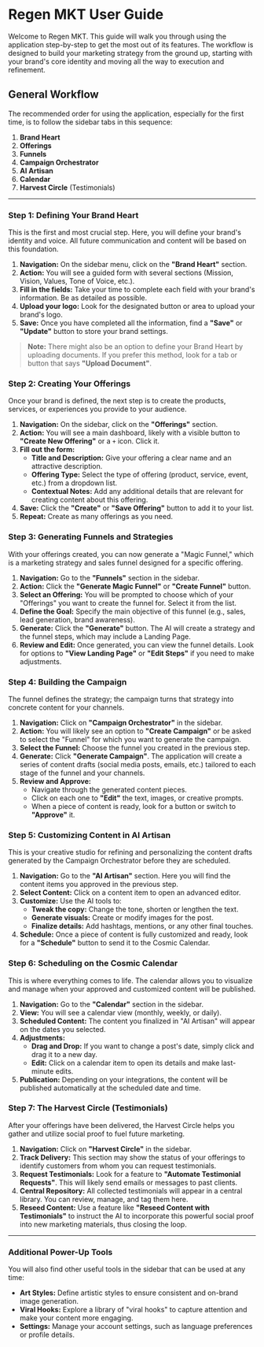 # Regen MKT User Guide

Welcome to Regen MKT. This guide will walk you through using the application step-by-step to get the most out of its features. The workflow is designed to build your marketing strategy from the ground up, starting with your brand's core identity and moving all the way to execution and refinement.

## General Workflow

The recommended order for using the application, especially for the first time, is to follow the sidebar tabs in this sequence:

1.  **Brand Heart**
2.  **Offerings**
3.  **Funnels**
4.  **Campaign Orchestrator**
5.  **AI Artisan**
6.  **Calendar**
7.  **Harvest Circle** (Testimonials)

---

### Step 1: Defining Your Brand Heart

This is the first and most crucial step. Here, you will define your brand's identity and voice. All future communication and content will be based on this foundation.

1.  **Navigation:** On the sidebar menu, click on the **"Brand Heart"** section.
2.  **Action:** You will see a guided form with several sections (Mission, Vision, Values, Tone of Voice, etc.).
3.  **Fill in the fields:** Take your time to complete each field with your brand's information. Be as detailed as possible.
4.  **Upload your logo:** Look for the designated button or area to upload your brand's logo.
5.  **Save:** Once you have completed all the information, find a **"Save"** or **"Update"** button to store your brand settings.

> **Note:** There might also be an option to define your Brand Heart by uploading documents. If you prefer this method, look for a tab or button that says **"Upload Document"**.

### Step 2: Creating Your Offerings

Once your brand is defined, the next step is to create the products, services, or experiences you provide to your audience.

1.  **Navigation:** On the sidebar, click on the **"Offerings"** section.
2.  **Action:** You will see a main dashboard, likely with a visible button to **"Create New Offering"** or a `+` icon. Click it.
3.  **Fill out the form:**
    *   **Title and Description:** Give your offering a clear name and an attractive description.
    *   **Offering Type:** Select the type of offering (product, service, event, etc.) from a dropdown list.
    *   **Contextual Notes:** Add any additional details that are relevant for creating content about this offering.
4.  **Save:** Click the **"Create"** or **"Save Offering"** button to add it to your list.
5.  **Repeat:** Create as many offerings as you need.

### Step 3: Generating Funnels and Strategies

With your offerings created, you can now generate a "Magic Funnel," which is a marketing strategy and sales funnel designed for a specific offering.

1.  **Navigation:** Go to the **"Funnels"** section in the sidebar.
2.  **Action:** Click the **"Generate Magic Funnel"** or **"Create Funnel"** button.
3.  **Select an Offering:** You will be prompted to choose which of your "Offerings" you want to create the funnel for. Select it from the list.
4.  **Define the Goal:** Specify the main objective of this funnel (e.g., sales, lead generation, brand awareness).
5.  **Generate:** Click the **"Generate"** button. The AI will create a strategy and the funnel steps, which may include a Landing Page.
6.  **Review and Edit:** Once generated, you can view the funnel details. Look for options to **"View Landing Page"** or **"Edit Steps"** if you need to make adjustments.

### Step 4: Building the Campaign

The funnel defines the strategy; the campaign turns that strategy into concrete content for your channels.

1.  **Navigation:** Click on **"Campaign Orchestrator"** in the sidebar.
2.  **Action:** You will likely see an option to **"Create Campaign"** or be asked to select the "Funnel" for which you want to generate the campaign.
3.  **Select the Funnel:** Choose the funnel you created in the previous step.
4.  **Generate:** Click **"Generate Campaign"**. The application will create a series of content drafts (social media posts, emails, etc.) tailored to each stage of the funnel and your channels.
5.  **Review and Approve:**
    *   Navigate through the generated content pieces.
    *   Click on each one to **"Edit"** the text, images, or creative prompts.
    *   When a piece of content is ready, look for a button or switch to **"Approve"** it.

### Step 5: Customizing Content in AI Artisan

This is your creative studio for refining and personalizing the content drafts generated by the Campaign Orchestrator before they are scheduled.

1.  **Navigation:** Go to the **"AI Artisan"** section. Here you will find the content items you approved in the previous step.
2.  **Select Content:** Click on a content item to open an advanced editor.
3.  **Customize:** Use the AI tools to:
    *   **Tweak the copy:** Change the tone, shorten or lengthen the text.
    *   **Generate visuals:** Create or modify images for the post.
    *   **Finalize details:** Add hashtags, mentions, or any other final touches.
4.  **Schedule:** Once a piece of content is fully customized and ready, look for a **"Schedule"** button to send it to the Cosmic Calendar.

### Step 6: Scheduling on the Cosmic Calendar

This is where everything comes to life. The calendar allows you to visualize and manage when your approved and customized content will be published.

1.  **Navigation:** Go to the **"Calendar"** section in the sidebar.
2.  **View:** You will see a calendar view (monthly, weekly, or daily).
3.  **Scheduled Content:** The content you finalized in "AI Artisan" will appear on the dates you selected.
4.  **Adjustments:**
    *   **Drag and Drop:** If you want to change a post's date, simply click and drag it to a new day.
    *   **Edit:** Click on a calendar item to open its details and make last-minute edits.
5.  **Publication:** Depending on your integrations, the content will be published automatically at the scheduled date and time.

### Step 7: The Harvest Circle (Testimonials)

After your offerings have been delivered, the Harvest Circle helps you gather and utilize social proof to fuel future marketing.

1.  **Navigation:** Click on **"Harvest Circle"** in the sidebar.
2.  **Track Delivery:** This section may show the status of your offerings to identify customers from whom you can request testimonials.
3.  **Request Testimonials:** Look for a feature to **"Automate Testimonial Requests"**. This will likely send emails or messages to past clients.
4.  **Central Repository:** All collected testimonials will appear in a central library. You can review, manage, and tag them here.
5.  **Reseed Content:** Use a feature like **"Reseed Content with Testimonials"** to instruct the AI to incorporate this powerful social proof into new marketing materials, thus closing the loop.

---

### Additional Power-Up Tools

You will also find other useful tools in the sidebar that can be used at any time:

*   **Art Styles:** Define artistic styles to ensure consistent and on-brand image generation.
*   **Viral Hooks:** Explore a library of "viral hooks" to capture attention and make your content more engaging.
*   **Settings:** Manage your account settings, such as language preferences or profile details.
